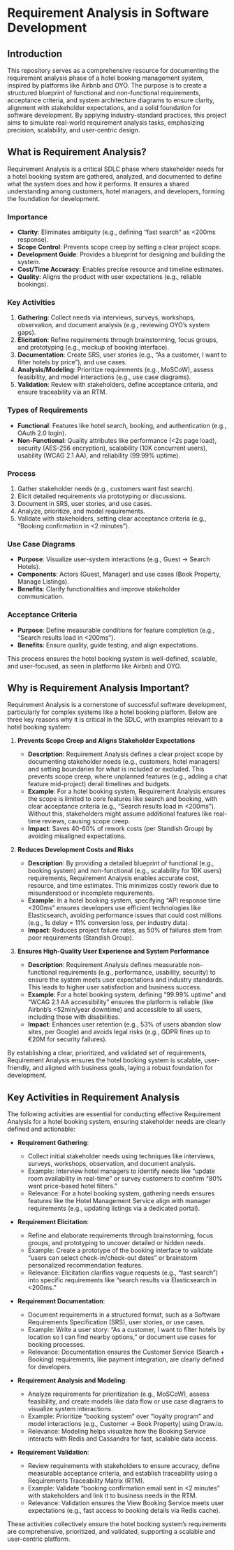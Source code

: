# Requirement Analysis in Software Development

## Introduction

This repository serves as a comprehensive resource for documenting the requirement analysis phase of a hotel booking management system, inspired by platforms like Airbnb and OYO. The purpose is to create a structured blueprint of functional and non-functional requirements, acceptance criteria, and system architecture diagrams to ensure clarity, alignment with stakeholder expectations, and a solid foundation for software development. By applying industry-standard practices, this project aims to simulate real-world requirement analysis tasks, emphasizing precision, scalability, and user-centric design.

## What is Requirement Analysis?

Requirement Analysis is a critical SDLC phase where stakeholder needs for a hotel booking system are gathered, analyzed, and documented to define what the system does and how it performs. It ensures a shared understanding among customers, hotel managers, and developers, forming the foundation for development.

### Importance
- **Clarity**: Eliminates ambiguity (e.g., defining “fast search” as <200ms response).
- **Scope Control**: Prevents scope creep by setting a clear project scope.
- **Development Guide**: Provides a blueprint for designing and building the system.
- **Cost/Time Accuracy**: Enables precise resource and timeline estimates.
- **Quality**: Aligns the product with user expectations (e.g., reliable bookings).

### Key Activities
1. **Gathering**: Collect needs via interviews, surveys, workshops, observation, and document analysis (e.g., reviewing OYO’s system gaps).
2. **Elicitation**: Refine requirements through brainstorming, focus groups, and prototyping (e.g., mockup of booking interface).
3. **Documentation**: Create SRS, user stories (e.g., “As a customer, I want to filter hotels by price”), and use cases.
4. **Analysis/Modeling**: Prioritize requirements (e.g., MoSCoW), assess feasibility, and model interactions (e.g., use case diagrams).
5. **Validation**: Review with stakeholders, define acceptance criteria, and ensure traceability via an RTM.

### Types of Requirements
- **Functional**: Features like hotel search, booking, and authentication (e.g., OAuth 2.0 login).
- **Non-Functional**: Quality attributes like performance (<2s page load), security (AES-256 encryption), scalability (10K concurrent users), usability (WCAG 2.1 AA), and reliability (99.99% uptime).

### Process
1. Gather stakeholder needs (e.g., customers want fast search).
2. Elicit detailed requirements via prototyping or discussions.
3. Document in SRS, user stories, and use cases.
4. Analyze, prioritize, and model requirements.
5. Validate with stakeholders, setting clear acceptance criteria (e.g., “Booking confirmation in <2 minutes”).

### Use Case Diagrams
- **Purpose**: Visualize user-system interactions (e.g., Guest → Search Hotels).
- **Components**: Actors (Guest, Manager) and use cases (Book Property, Manage Listings).
- **Benefits**: Clarify functionalities and improve stakeholder communication.

### Acceptance Criteria
- **Purpose**: Define measurable conditions for feature completion (e.g., “Search results load in <200ms”).
- **Benefits**: Ensure quality, guide testing, and align expectations.

This process ensures the hotel booking system is well-defined, scalable, and user-focused, as seen in platforms like Airbnb and OYO.

## Why is Requirement Analysis Important?

Requirement Analysis is a cornerstone of successful software development, particularly for complex systems like a hotel booking platform. Below are three key reasons why it is critical in the SDLC, with examples relevant to a hotel booking system:

1. **Prevents Scope Creep and Aligns Stakeholder Expectations**  
   - **Description**: Requirement Analysis defines a clear project scope by documenting stakeholder needs (e.g., customers, hotel managers) and setting boundaries for what is included or excluded. This prevents scope creep, where unplanned features (e.g., adding a chat feature mid-project) derail timelines and budgets.  
   - **Example**: For a hotel booking system, Requirement Analysis ensures the scope is limited to core features like search and booking, with clear acceptance criteria (e.g., “Search results load in <200ms”). Without this, stakeholders might assume additional features like real-time reviews, causing scope creep.  
   - **Impact**: Saves 40-60% of rework costs (per Standish Group) by avoiding misaligned expectations.

2. **Reduces Development Costs and Risks**  
   - **Description**: By providing a detailed blueprint of functional (e.g., booking system) and non-functional (e.g., scalability for 10K users) requirements, Requirement Analysis enables accurate cost, resource, and time estimates. This minimizes costly rework due to misunderstood or incomplete requirements.  
   - **Example**: In a hotel booking system, specifying “API response time <200ms” ensures developers use efficient technologies like Elasticsearch, avoiding performance issues that could cost millions (e.g., 1s delay = 11% conversion loss, per industry data).  
   - **Impact**: Reduces project failure rates, as 50% of failures stem from poor requirements (Standish Group).

3. **Ensures High-Quality User Experience and System Performance**  
   - **Description**: Requirement Analysis defines measurable non-functional requirements (e.g., performance, usability, security) to ensure the system meets user expectations and industry standards. This leads to higher user satisfaction and business success.  
   - **Example**: For a hotel booking system, defining “99.99% uptime” and “WCAG 2.1 AA accessibility” ensures the platform is reliable (like Airbnb’s <52min/year downtime) and accessible to all users, including those with disabilities.  
   - **Impact**: Enhances user retention (e.g., 53% of users abandon slow sites, per Google) and avoids legal risks (e.g., GDPR fines up to €20M for security failures).

By establishing a clear, prioritized, and validated set of requirements, Requirement Analysis ensures the hotel booking system is scalable, user-friendly, and aligned with business goals, laying a robust foundation for development.

## Key Activities in Requirement Analysis

The following activities are essential for conducting effective Requirement Analysis for a hotel booking system, ensuring stakeholder needs are clearly defined and actionable:

- **Requirement Gathering**:
  - Collect initial stakeholder needs using techniques like interviews, surveys, workshops, observation, and document analysis.
  - Example: Interview hotel managers to identify needs like “update room availability in real-time” or survey customers to confirm “80% want price-based hotel filters.”
  - Relevance: For a hotel booking system, gathering needs ensures features like the Hotel Management Service align with manager requirements (e.g., updating listings via a dedicated portal).

- **Requirement Elicitation**:
  - Refine and elaborate requirements through brainstorming, focus groups, and prototyping to uncover detailed or hidden needs.
  - Example: Create a prototype of the booking interface to validate “users can select check-in/check-out dates” or brainstorm personalized recommendation features.
  - Relevance: Elicitation clarifies vague requests (e.g., “fast search”) into specific requirements like “search results via Elasticsearch in <200ms.”

- **Requirement Documentation**:
  - Document requirements in a structured format, such as a Software Requirements Specification (SRS), user stories, or use cases.
  - Example: Write a user story: “As a customer, I want to filter hotels by location so I can find nearby options,” or document use cases for booking processes.
  - Relevance: Documentation ensures the Customer Service (Search + Booking) requirements, like payment integration, are clearly defined for developers.

- **Requirement Analysis and Modeling**:
  - Analyze requirements for prioritization (e.g., MoSCoW), assess feasibility, and create models like data flow or use case diagrams to visualize system interactions.
  - Example: Prioritize “booking system” over “loyalty program” and model interactions (e.g., Customer → Book Property) using Draw.io.
  - Relevance: Modeling helps visualize how the Booking Service interacts with Redis and Cassandra for fast, scalable data access.

- **Requirement Validation**:
  - Review requirements with stakeholders to ensure accuracy, define measurable acceptance criteria, and establish traceability using a Requirements Traceability Matrix (RTM).
  - Example: Validate “booking confirmation email sent in <2 minutes” with stakeholders and link it to business needs in the RTM.
  - Relevance: Validation ensures the View Booking Service meets user expectations (e.g., fast access to booking details via Redis cache).

These activities collectively ensure the hotel booking system’s requirements are comprehensive, prioritized, and validated, supporting a scalable and user-centric platform.
